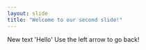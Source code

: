 ```yaml
---
layout: slide
title: "Welcome to our second slide!"
---
```

New text 'Hello'
Use the left arrow to go back!
